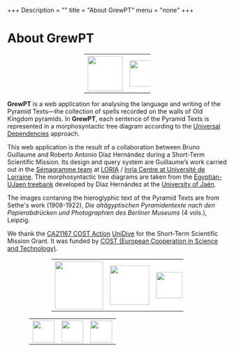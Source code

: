 +++
Description = ""
title = "About GrewPT"
menu = "none"
+++

# About GrewPT

<table style="width:30%; border:none;  margin-left: auto; margin-right: auto;">
	<tr >
		<th style="background-color :white; border:none; ">
			<a href="https://pt.grew.fr">
				<img src="https://grew.fr/download/pt/Logo_PT.svg" style="height:80px;">
			</a>
		</th>
		<th style="background-color :white; border:none; ">
			<a href="https://match.grew.fr">
				<img src="/logo/grew-match.svg"  style="height:60px;">
			</a>
		</th>
	</tr>
</table>

**GrewPT** is a web application for analysing the language and writing of the Pyramid Texts—the collection of spells recorded on the walls of Old Kingdom pyramids.
In **GrewPT**, each sentence of the Pyramid Texts is represented in a morphosyntactic tree diagram according to the [Universal Dependencies](https://universaldependencies.org/) approach.

This web application is the result of a collaboration between Bruno Guillaume and Roberto Antonio Díaz Hernández during a Short-Term Scientific Mission.
Its design and query system are Guillaume’s work carried out in the [Sémagramme team](https://team.inria.fr/semagramme/) at [LORIA](https://www.loria.fr/fr/) / [Inria Centre at Université de Lorraine](https://inria.fr/en/inria-centre-universite-lorraine).
The morphosyntactic tree diagrams are taken from the [Egyptian-UJaen treebank](https://github.com/UniversalDependencies/UD_Egyptian-UJaen/tree/dev) developed by Díaz Hernández at the [University of Jaén](https://www.ujaen.es/).

The images contaning the hieroglyphic text of the Pyramid Texts are from Sethe's work (1908-1922), *Die altägyptischen Pyramidentexte nach den Papierabdrücken und Photographien des Berliner Museums* (4 vols.), Leipzig.

We thank the [CA21167 COST Action](https://www.cost.eu/actions/CA21167/) [UniDive](https://unidive.lisn.upsaclay.fr/) for the Short-Term Scientific Mission Grant.
It was funded by [COST (European Cooperation in Science and Technology)](https://cost.eu).
 

<table style="width:60%; border:none;  margin-left: auto; margin-right: auto;">
	<tr >
		<th style="background-color :white; border:none; ">
			<img src="/logo/ujaen.jpeg"  style="height:110px;">
		</th>
		<th style="background-color :white; border:none; ">
			<img src="/logo/loria.png"  style="height:90px;">
		</th>
		<th style="background-color :white; border:none; ">
			<img src="/logo/inria.jpg" style="height:60px;">
		</th>
	</tr>
</table>

<table style="width:80%; border:none;  margin-left: auto; margin-right: auto;">
	<tr >
		<th style="background-color :white; border:none; ">
			<img src="https://grew.fr/download/pt/UniDive.png"  style="height:50px;">
		</th>
		<th style="background-color :white; border:none; ">
			<img src="/logo/cost.png"  style="height:50px;">
		</th>
		<th style="background-color :white; border:none; ">
			<img src="/logo/eu.png"  style="height:50px;">
		</th>
	</tr>
</table>


